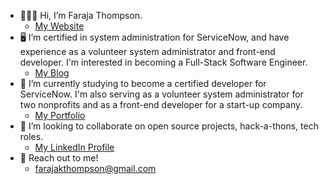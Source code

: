 - 🙋🏽‍♀️ Hi, I’m Faraja Thompson.
    - [My Website](https://faraja17.github.io/my-website/)
- 🖥 I’m certified in system administration for ServiceNow, and have experience as a volunteer system administrator and front-end developer. I'm interested in becoming a Full-Stack Software Engineer.
    - [My Blog](https://teach2tech.hashnode.dev/)
- 🌱 I’m currently studying to become a certified developer for ServiceNow. I'm also serving as a volunteer system administrator for two nonprofits and as a front-end developer for a start-up company.
    - [My Portfolio](https://faraja17.github.io/my-website/#portfolio)
- 💞️ I’m looking to collaborate on open source projects, hack-a-thons, tech roles.
    - [My LinkedIn Profile](https://www.linkedin.com/in/faraja-thompson-m-ed-70885b8/)
- 📧 Reach out to me! 
    - farajakthompson@gmail.com
      


<!---
Faraja17/Faraja17 is a ✨ special ✨ repository because its `README.md` (this file) appears on your GitHub profile.
You can click the Preview link to take a look at your changes.
--->
